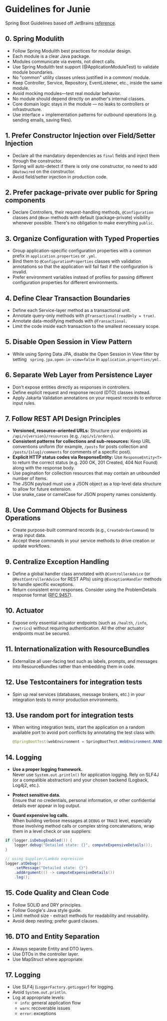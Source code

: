 # Guidelines for Junie

Spring Boot Guidelines based off JetBrains [reference](https://github.com/JetBrains/junie-guidelines/blob/main/guidelines/java/spring-boot/guidelines.md).

## 0. Spring Modulith
* Follow Spring Modulith best practices for modular design.
* Each module is a clear Java package.
* Modules communicate via events, not direct calls.
* Use Spring Modulith test support (@ApplicationModuleTest) to validate module boundaries.
* No "common" utility classes unless justified in a common/ module.
* Keep Controller, Service, Repository, EventListener, etc., inside the same module.
* Avoid mocking modules—test real modular behavior.
* No module should depend directly on another's internal classes.
* Core domain logic stays in the module — no leaks to controllers or infrastructure.
* Use interface + implementation patterns for outbound operations (e.g. sending emails, saving files).

## 1. Prefer Constructor Injection over Field/Setter Injection
* Declare all the mandatory dependencies as `final` fields and inject them through the constructor.
* Spring will auto-detect if there is only one constructor, no need to add `@Autowired` on the constructor.
* Avoid field/setter injection in production code.

## 2. Prefer package-private over public for Spring components
* Declare Controllers, their request-handling methods, `@Configuration` classes and `@Bean` methods with default (package-private) visibility whenever possible. There's no obligation to make everything `public`.

## 3. Organize Configuration with Typed Properties
* Group application-specific configuration properties with a common prefix in `application.properties` or `.yml`.
* Bind them to `@ConfigurationProperties` classes with validation annotations so that the application will fail fast if the configuration is invalid.
* Prefer environment variables instead of profiles for passing different configuration properties for different environments.

## 4. Define Clear Transaction Boundaries
* Define each Service-layer method as a transactional unit.
* Annotate query-only methods with `@Transactional(readOnly = true)`.
* Annotate data-modifying methods with `@Transactional`.
* Limit the code inside each transaction to the smallest necessary scope.


## 5. Disable Open Session in View Pattern
* While using Spring Data JPA, disable the Open Session in View filter by setting ` spring.jpa.open-in-view=false` in `application.properties/yml.`

## 6. Separate Web Layer from Persistence Layer
* Don't expose entities directly as responses in controllers.
* Define explicit request and response record (DTO) classes instead.
* Apply Jakarta Validation annotations on your request records to enforce input rules.

## 7. Follow REST API Design Principles
* **Versioned, resource-oriented URLs:** Structure your endpoints as `/api/v{version}/resources` (e.g. `/api/v1/orders`).
* **Consistent patterns for collections and sub-resources:** Keep URL conventions uniform (for example, `/posts` for posts collection and `/posts/{slug}/comments` for comments of a specific post).
* **Explicit HTTP status codes via ResponseEntity:** Use `ResponseEntity<T>` to return the correct status (e.g. 200 OK, 201 Created, 404 Not Found) along with the response body.
* Use pagination for collection resources that may contain an unbounded number of items.
* The JSON payload must use a JSON object as a top-level data structure to allow for future extension.
* Use snake_case or camelCase for JSON property names consistently.

## 8. Use Command Objects for Business Operations
* Create purpose-built command records (e.g., `CreateOrderCommand`) to wrap input data.
* Accept these commands in your service methods to drive creation or update workflows.

## 9. Centralize Exception Handling
* Define a global handler class annotated with `@ControllerAdvice` (or `@RestControllerAdvice` for REST APIs) using `@ExceptionHandler` methods to handle specific exceptions.
* Return consistent error responses. Consider using the ProblemDetails response format ([RFC 9457](https://www.rfc-editor.org/rfc/rfc9457)).

## 10. Actuator
* Expose only essential actuator endpoints (such as `/health`, `/info`, `/metrics`) without requiring authentication. All the other actuator endpoints must be secured.

## 11. Internationalization with ResourceBundles
* Externalize all user-facing text such as labels, prompts, and messages into ResourceBundles rather than embedding them in code.

## 12. Use Testcontainers for integration tests
* Spin up real services (databases, message brokers, etc.) in your integration tests to mirror production environments.

## 13. Use random port for integration tests
* When writing integration tests, start the application on a random available port to avoid port conflicts by annotating the test class with:

    ```java
    @SpringBootTest(webEnvironment = SpringBootTest.WebEnvironment.RANDOM_PORT)
    ```

## 14. Logging
* **Use a proper logging framework.**  
  Never use `System.out.println()` for application logging. Rely on SLF4J (or a compatible abstraction) and your chosen backend (Logback, Log4j2, etc.).

* **Protect sensitive data.**  
  Ensure that no credentials, personal information, or other confidential details ever appear in log output.

* **Guard expensive log calls.**  
  When building verbose messages at `DEBUG` or `TRACE` level, especially those involving method calls or complex string concatenations, wrap them in a level check or use suppliers:

```java
if (logger.isDebugEnabled()) {
    logger.debug("Detailed state: {}", computeExpensiveDetails());
}

// using Supplier/Lambda expression
logger.atDebug()
	.setMessage("Detailed state: {}")
	.addArgument(() -> computeExpensiveDetails())
    .log();
```

## 15. Code Quality and Clean Code

* Follow SOLID and DRY principles.
* Follow Google's Java style guide.
* Limit method size - extract methods for readability and reusability.
* Avoid deep nesting; prefer guard clauses.

## 16. DTO and Entity Separation

* Always separate Entity and DTO layers.
* Use DTOs in the controller layer.
* Use MapStruct where appropriate.

## 17. Logging

* Use SLF4j (`LoggerFactory.getLogger`) for logging.
* Avoid `System.out.println`.
* Log at appropriate levels:
  * `info`: general application flow
  * `warn`: recoverable issues
  * `error`: exceptions

